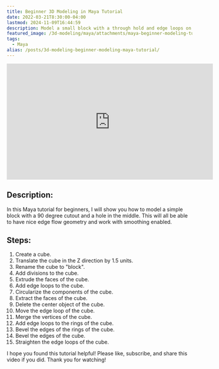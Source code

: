 ```yaml
---
title: Beginner 3D Modeling in Maya Tutorial
date: 2022-03-21T8:30:00-04:00
lastmod: 2024-11-09T16:44:59
description: Model a small block with a through hold and edge loops on the corners in Maya
featured_image: /3d-modeling/maya/attachments/maya-beginner-modeling-tutorial.jpg
tags:
  - Maya
alias: /posts/3d-modeling-beginner-modeling-maya-tutorial/
---
```


<div class="iframe-16-9-container">
<iframe class="youTubeIframe" width="560" height="315" src="https://www.youtube.com/embed/lLItO9mBwxM?rel=0" title="YouTube video player" frameborder="0" allow="accelerometer; autoplay; clipboard-write; encrypted-media; gyroscope; picture-in-picture; web-share" allowfullscreen></iframe>
</div>

## Description:

In this Maya tutorial for beginners, I will show you how to model a simple block with a 90 degree cutout and a hole in the middle. This will all be able to have nice edge flow geometry and work with smoothing enabled.

## Steps:

1. Create a cube.
2. Translate the cube in the Z direction by 1.5 units.
3. Rename the cube to "block".
4. Add divisions to the cube.
5. Extrude the faces of the cube.
6. Add edge loops to the cube.
7. Circularize the components of the cube.
8. Extract the faces of the cube.
9. Delete the center object of the cube.
10. Move the edge loop of the cube.
11. Merge the vertices of the cube.
12. Add edge loops to the rings of the cube.
13. Bevel the edges of the rings of the cube.
14. Bevel the edges of the cube.
15. Straighten the edge loops of the cube.

I hope you found this tutorial helpful! Please like, subscribe, and share this video if you did. Thank you for watching!
